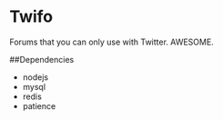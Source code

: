 Twifo
======================

Forums that you can only use with Twitter. AWESOME.

##Dependencies
* nodejs
* mysql
* redis
* patience